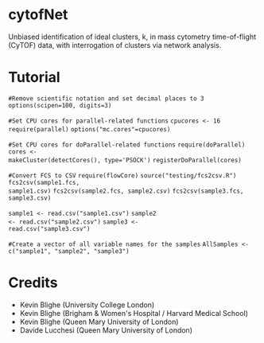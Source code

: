# cytofNet
Unbiased identification of ideal clusters, k, in mass cytometry time-of-flight (CyTOF) data, with interrogation of clusters via network analysis.
<h1>Tutorial</h1>
<code>#Remove scientific notation and set decimal places to 3</code>
<code>options(scipen=100, digits=3)</code>

<code>#Set CPU cores for parallel-related functions</code>
<code>cpucores <- 16</code>
<code>require(parallel)</code>
<code>options("mc.cores"=cpucores)</code>

<code>#Set CPU cores for doParallel-related functions</code>
<code>require(doParallel)</code>
<code>cores <- makeCluster(detectCores(), type='PSOCK')</code>
<code>registerDoParallel(cores)</code>

<code>#Convert FCS to CSV</code>
<code>require(flowCore)</code>
<code>source("testing/fcs2csv.R")</code>
<code>fcs2csv(sample1.fcs, sample1.csv)</code>
<code>fcs2csv(sample2.fcs, sample2.csv)</code>
<code>fcs2csv(sample3.fcs, sample3.csv)</code>
  
<code>sample1 <- read.csv("sample1.csv")</code>
<code>sample2 <- read.csv("sample2.csv")</code>
<code>sample3 <- read.csv("sample3.csv")</code>

<code>#Create a vector of all variable names for the samples</code>
<code>AllSamples <- c("sample1", "sample2", "sample3")</code>
<h1>Credits</h1>
<ul>
  <li>Kevin Blighe (University College London)</li>
  <li>Kevin Blighe (Brigham & Women's Hospital / Harvard Medical School)</li>
  <li>Kevin Blighe (Queen Mary University of London)</li>
  <li>Davide Lucchesi (Queen Mary University of London)</li>
</ul>
